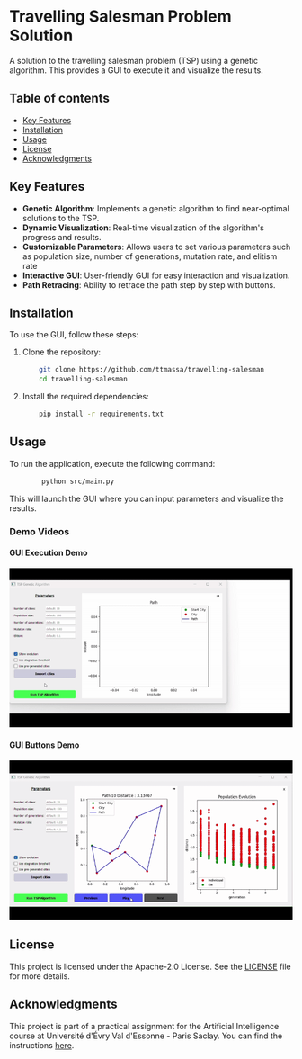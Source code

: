 # Travelling Salesman Problem Solution

A solution to the travelling salesman problem (TSP) using a genetic algorithm. This provides a GUI to execute it and visualize the results.

## Table of contents

- [Key Features](#key-features)
- [Installation](#installation)
- [Usage](#usage)
- [License](#license)
- [Acknowledgments](#acknowledgments)

## Key Features

- **Genetic Algorithm**: Implements a genetic algorithm to find near-optimal solutions to the TSP.
- **Dynamic Visualization**: Real-time visualization of the algorithm's progress and results.
- **Customizable Parameters**: Allows users to set various parameters such as population size, number of generations, mutation rate, and elitism rate
- **Interactive GUI**: User-friendly GUI for easy interaction and visualization.
- **Path Retracing**: Ability to retrace the path step by step with buttons.

## Installation

To use the GUI, follow these steps:

1. Clone the repository:

    ```sh
        git clone https://github.com/ttmassa/travelling-salesman
        cd travelling-salesman
    ```

2. Install the required dependencies:
    ```sh
        pip install -r requirements.txt
    ```

## Usage

To run the application, execute the following command:

```sh
        python src/main.py
```
This will launch the GUI where you can input parameters and visualize the results. 

### Demo Videos

#### GUI Execution Demo
![GUI Execution Demo](docs/gui_execution_demo.gif)

#### GUI Buttons Demo
![GUI Buttons Demo](docs/gui_buttons_demo.gif)

## License

This project is licensed under the Apache-2.0 License. See the [LICENSE](LICENSE) file for more details.

## Acknowledgments

This project is part of a practical assignment for the Artificial Intelligence course at Université d'Évry Val d'Essonne - Paris Saclay. You can find the instructions [here](https://sites.google.com/site/bhanczarhomepage/teaching/l3-ia).
